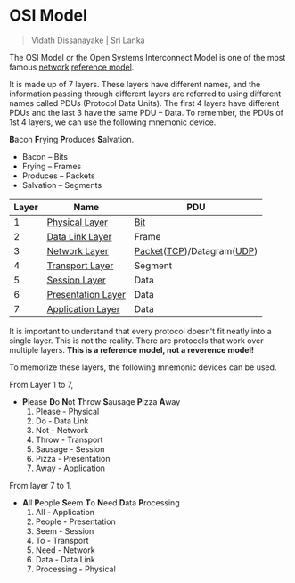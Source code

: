# OSI Model

> Vidath Dissanayake | Sri Lanka

The OSI Model or the Open Systems Interconnect Model is one of the most famous [network](../../network.md) [reference model](reference%20model.md).

It is made up of 7 layers. These layers have different names, and the information passing through different layers are referred to using different names called PDUs (Protocol Data Units). The first 4 layers have different PDUs and the last 3 have the same PDU – Data. To remember, the PDUs of 1st 4 layers, we can use the following mnemonic device.

**B**acon **F**rying **P**roduces **S**alvation.

- Bacon – Bits
- Frying – Frames
- Produces – Packets
- Salvation – Segments

| Layer | Name                                                 | PDU                                                                                                                               |
| ----- | ---------------------------------------------------- | --------------------------------------------------------------------------------------------------------------------------------- |
| 1     | [Physical Layer](../layers/Physical%20Layer.md)         | [Bit](PDU/bit.md)                                                                                                                              |
| 2     | [Data Link Layer](../layers/Data%20Link%20Layer.md)     | Frame                                                                                                                            |
| 3     | [Network Layer](../layers/Network%20Layer.md)           | [Packet](PDU/packet.md)([TCP](../../communication%20protocol/OSI/layer%204/TCP.md))/Datagram([UDP](../../communication%20protocol/OSI/layer%204/UDP.md)) |
| 4     | [Transport Layer](../layers/Transport%20Layer.md)       | Segment                                                                                                                          |
| 5     | [Session Layer](../layers/Session%20Layer.md)           | Data                                                                                                                              |
| 6     | [Presentation Layer](../layers/Presentation%20Layer.md) | Data                                                                                                                              |
| 7     | [Application Layer](../layers/Application%20Layer.md)   | Data                                                                                                                              |

It is important to understand that every protocol doesn't fit neatly into a single layer. This is not the reality. There are protocols that work over multiple layers. **This is a reference model, not a reverence model!**

To memorize these layers, the following mnemonic devices can be used.

From Layer 1 to 7,

- **P**lease **D**o **N**ot **T**hrow **S**ausage **P**izza **A**way
  1. Please - Physical
  2. Do - Data Link
  3. Not - Network
  4. Throw - Transport
  5. Sausage - Session
  6. Pizza - Presentation
  7. Away - Application

From layer 7 to 1,

- **A**ll **P**eople **S**eem **T**o **N**eed **D**ata **P**rocessing
  1. All - Application
  2. People - Presentation
  3. Seem - Session
  4. To - Transport
  5. Need - Network
  6. Data - Data Link
  7. Processing - Physical